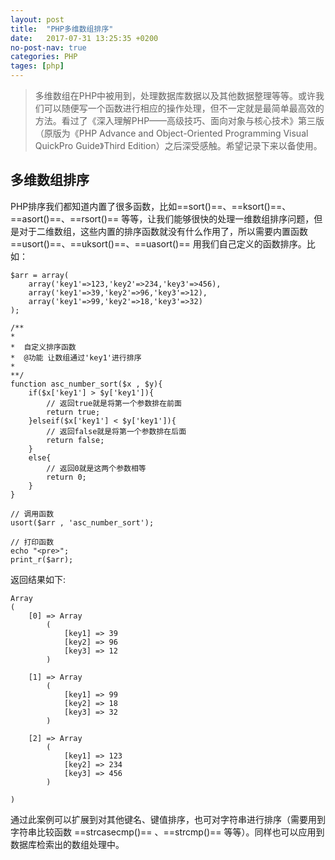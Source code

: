 ```yaml
---
layout: post
title:  "PHP多维数组排序"
date:   2017-07-31 13:25:35 +0200
no-post-nav: true
categories: PHP
tages: [php]
---
```


> 多维数组在PHP中被用到，处理数据库数据以及其他数据整理等等。或许我们可以随便写一个函数进行相应的操作处理，但不一定就是最简单最高效的方法。看过了《深入理解PHP——高级技巧、面向对象与核心技术》第三版（原版为《PHP Advance and Object-Oriented Programming Visual QuickPro Guide》Third Edition）之后深受感触。希望记录下来以备使用。

## 多维数组排序
PHP排序我们都知道内置了很多函数，比如==sort()==、==ksort()==、==asort()==、==rsort()== 等等，让我们能够很快的处理一维数组排序问题，但是对于二维数组，这些内置的排序函数就没有什么作用了，所以需要内置函数 ==usort()==、==uksort()==、==uasort()== 用我们自己定义的函数排序。比如：
```
$arr = array(
    array('key1'=>123,'key2'=>234,'key3'=>456),
    array('key1'=>39,'key2'=>96,'key3'=>12),
    array('key1'=>99,'key2'=>18,'key3'=>32)
);

/** 
*
*  自定义排序函数
*  @功能 让数组通过'key1'进行排序
*
**/
function asc_number_sort($x , $y){
    if($x['key1'] > $y['key1']){
        // 返回true就是将第一个参数排在前面
        return true;
    }elseif($x['key1'] < $y['key1']){
        // 返回false就是将第一个参数排在后面
        return false;
    }
    else{
        // 返回0就是这两个参数相等
        return 0;
    }
}

// 调用函数
usort($arr , 'asc_number_sort');

// 打印函数
echo "<pre>";
print_r($arr);
```
返回结果如下:
```
Array
(
    [0] => Array
        (
            [key1] => 39
            [key2] => 96
            [key3] => 12
        )

    [1] => Array
        (
            [key1] => 99
            [key2] => 18
            [key3] => 32
        )

    [2] => Array
        (
            [key1] => 123
            [key2] => 234
            [key3] => 456
        )

)
```
通过此案例可以扩展到对其他键名、键值排序，也可对字符串进行排序（需要用到字符串比较函数 ==strcasecmp()== 、==strcmp()== 等等）。同样也可以应用到数据库检索出的数组处理中。


